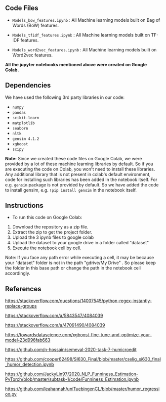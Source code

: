 ## Code Files

* `Models_bow_features.ipynb` : All Machine learning models built on Bag of Words (BoW) features.

* `Models_tfidf_features.ipynb` : All Machine learning models built on TF-IDF features.

* `Models_word2vec_features.ipynb` : All Machine learning models built on Word2vec features.

**All the jupyter notebooks mentioned above were created on Google Colab.**


## Dependencies

We have used the following 3rd party libraries in our code:

* `numpy`
* `pandas`
* `scikit-learn`
* `matplotlib`
* `seaborn`
* `nltk`
* `gensim 4.1.2`
* `xgboost`
* `scipy`


**Note:** Since we created these code files on Google Colab, we were provided by a lot of these machine learning libraries by default. So if you are executing the code on Colab, you won't need to install these libraries. Any additional library that is not present in colab's default environment, code for installing such libraries has been added in the notebook itself. For e.g. `gensim` package is not provided by default. So we have added the code to install gensim, e.g. `!pip install gensim` in the notebook itself.


## Instructions

* To run this code on Google Colab:

1. Download the repository as a zip file.
2. Extract the zip to get the project folder.
3. Upload the 3 ipynb files to google colab
4. Upload the dataset to your google drive in a folder called "dataset"
5. Execute the notebook cell by cell.

Note: If you face any path error while executing a cell, it may be because your "dataset" folder is not in the path "gdrive/My Drive" . So please keep the folder in this base path or change the path in the notebook cell accordingly.


## References

https://stackoverflow.com/questions/14007545/python-regex-instantly-replace-groups

https://stackoverflow.com/a/5843547/4084039

https://stackoverflow.com/a/47091490/4084039

https://towardsdatascience.com/xgboost-fine-tune-and-optimize-your-model-23d996fab663

https://github.com/n-hossain/semeval-2020-task-7-humicroedit

https://github.com/cooper62498/SI630_Final/blob/master/cselig_si630_final_humor_detection.ipynb

https://github.com/JackyLin97/2020_NLP_Funniness_Estimation-PyTorch/blob/master/subtask-1/code/Funniness_Estimation.ipynb

https://github.com/leahannah/uniTuebingenCL/blob/master/humor_regression.py
